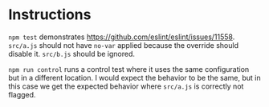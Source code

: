 # Instructions

`npm test` demonstrates https://github.com/eslint/eslint/issues/11558. `src/a.js` should not have `no-var` applied because the override should disable it. `src/b.js` should be ignored.

`npm run control` runs a control test where it uses the same configuration but in a different location. I would expect the behavior to be the same, but in this case we get the expected behavior where `src/a.js` is correctly not flagged.